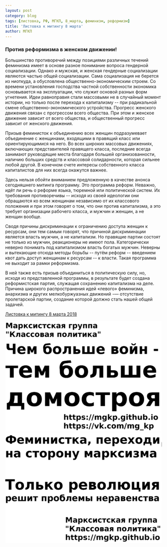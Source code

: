 ```yaml
---
layout: post
category: blog
tags: [листовка, РФ, МГКП, 8_марта, феминизм, реформизм]
title: 'Листовка к митингу 8 марта'
author: МГКП
---
```


### Против реформизма в женском движении!

Большинство противоречий между позициями различных течений феминизма имеет в основе разное понимание вопроса гендерной социализации. Однако и мужская, и женская гендерные социализации являются частью общей социализации. Сама социализация не берется из ниоткуда, а обусловлена общественно-экономическим строем. Со времени установления господства частной собственности экономика основывается на эксплуатации, что служит основой разных форм угнетения. Идеи равноправия стали массовыми не в случайный момент истории, но только после перехода к капитализму -- при радикальной смене общественно-экономического устройства. Прогресс женского движения связан с прогрессом всего общества. При этом и женское движение зависит от всего общества, и общественный прогресс зависит от женского движения.

Призыв феминисток к объединению всех женщин подразумевает объединение с женщинами, входящими в правящий класс или ориентирующимися на него. Во всех широких массовых движениях, включающих представителей правящего класса, последние всегда занимают руководящие места благодаря большей организованности, наличию больших средств и классовой солидарности, которая сильнее любой другой. В конечном счете интересы собственного класса капиталистов для них всегда окажутся важнее.

Здесь нельзя обойти вниманием предложенную в качестве анонса сегодняшнего митинга программу. Это программа реформ. Неважно, идёт ли речь о реформе языка, тюремной или политической систем. Их требования противоречивы -- исходя из своей идеологии они обращаются ко всем женщинам независимо от их классового положения и при этом говорят о том, что они против капитализма, а это требует организации рабочего класса, и мужчин и женщин, а не женщин вообще.

Сводя причины дискриминации к ограничению доступа женщин к ресурсам, они тем самым говорят, что причиной дискриминации является власть мужчин, а не капитализм. Но правящие партии состоят не только из мужчин, реакционеры не имеют пола. Категорически неверно понимать под капитализмом власть богатых мужчин. Неверны и вытекающие отсюда методы борьбы -- путём реформ -- введением квот дать доступ женщинам к ресурсам -- к власти. Такая программа не выходит за рамки реформизма.

В ней также есть призыв объединиться в политическую силу, но, исходя из представленной программы, в результате будет создана реформистская партия, служащая сохранению капитализма на деле. Причина широкого распространения идей «левого» феминизма, анархизма и других мелкобуржуазных движений -— отсутствие пролетарской партии, создание которой должно стать нашей общей задачей.


[Листовка к митингу 8 марта 2018](/blog/2018/03/08/8march)

![Плакат: Марксистская группа "Классовая политика": Чем больше войн, тем больше домостроя](/images/domostroi.png)
![Плакат: Феминистка, переходи на сторону марксизма. Только революция решит проблемы неравенства.](/images/side.png)